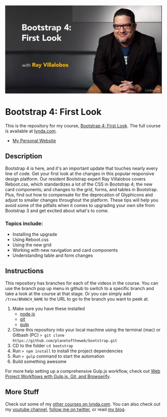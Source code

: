 [![Bootstrap 4: First Look](hero.png)](http://www.lynda.com/Bootstrap-tutorials/Bootstrap-4-First-Look/372547-2.html)

# Bootstrap 4: First Look
This is the repository for my course, [Bootstrap 4: First Look](http://www.lynda.com/Bootstrap-tutorials/Bootstrap-4-First-Look/372547-2.html). The full course is available at [lynda.com](http://lynda.com).
- [My Personal Website](http://raybo.org)

## Description
Bootstrap 4 is here, and it's an important update that touches nearly every line of code. Get your first look at the changes in this popular responsive design platform. Our resident Bootstrap expert Ray Villalobos covers Reboot.css, which standardizes a lot of the CSS in Bootstrap 4; the new card components; and changes to the grid, forms, and tables in Bootstrap. Plus, find out how to compensate for the deprecation of Glyphicons and adjust to smaller changes throughout the platform. These tips will help you avoid some of the pitfalls when it comes to upgrading your own site from Bootstrap 3 and get excited about what's to come.

### Topics include:
- Installing the upgrade
- Using Reboot.css
- Using the new grid
- Working with new navigation and card components
- Understanding table and form changes

## Instructions
This repository has branches for each of the videos in the course. You can use the branch pop up menu in github to switch to a specific branch and take a look at the course at that stage. Or you can simply add `/tree/BRANCH_NAME` to the URL to go to the branch you want to peek at.

1. Make sure you have these installed
	- [node.js](http://nodejs.org/)
	- [git](http://git-scm.com/)
	- [gulp](http://gulpjs.com/)
2. Clone this repository into your local machine using the terminal (mac) or Gitbash (PC) `> git clone https://github.com/planetoftheweb/bootstrap.git`
3. CD to the folder `cd bootstrap`
4. Run `> npm install` to install the project dependencies
5. Run `> gulp` command to start the automation
6. Build something awesome

For more help setting up a comprehensive Gulp.js workflow, check out [Web Project Workflows with Gulp.js, Git, and Browserify](http://www.lynda.com/Web-Web-Design-tutorials/Web-Project-Workflows-Gulpjs-Git-Browserify/154416-2.html).

## More Stuff
Check out some of my [other courses on lynda.com](http://lynda.com/rayvillalobos). You can also check out my [youtube channel](http://youtube.com/planetoftheweb), [follow me on twitter](http://twitter.com/planetoftheweb), or read [my blog](http://raybo.org).
